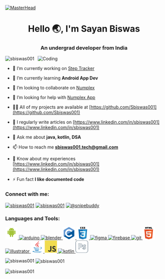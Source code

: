 [![MasterHead](https://mir-s3-cdn-cf.behance.net/project_modules/fs/54b6c068097599.5b50bca476b9b.gif)]()

<h1 align="center">Hello 🌏, I'm Sayan Biswas</h1>
<h3 align="center">An undergrad developer from India</h3>
<img align="right" alt="Coding" width="400" src="https://external-content.duckduckgo.com/iu/?u=https%3A%2F%2Fmedia.giphy.com%2Fmedia%2Fko7twHhomhk8E%2Fgiphy.gif&f=1&nofb=1&ipt=4e6061172a077ee127a7fe423e48cb0f16f8733bbb05ea42c58a80993893a5f7&ipo=images">

<p align="left"> <img src="https://komarev.com/ghpvc/?username=sbiswas001&label=Profile%20views&color=0e75b6&style=flat" alt="sbiswas001" /> </p>

- 🔭 I’m currently working on [Step Tracker](https://github.com/Sbiswas001/StepTracker)

- 🌱 I’m currently learning **Android App Dev**

- 👯 I’m looking to collaborate on [Numplex](https://github.com/Sbiswas001/Numplex495)

- 🤝 I’m looking for help with [Numplex App](https://github.com/Sbiswas001/NumplexApp)

- 👨‍💻 All of my projects are available at [https://github.com/Sbiswas001](https://github.com/Sbiswas001)

- 📝 I regularly write articles on [https://www.linkedin.com/in/sbiswas001](https://www.linkedin.com/in/sbiswas001)

- 💬 Ask me about **java, kotlin, DSA**

- 📫 How to reach me **sbiswas001.tech@gmail.com**

- 📄 Know about my experiences [https://www.linkedin.com/in/sbiswas001](https://www.linkedin.com/in/sbiswas001)

- ⚡ Fun fact **I like documented code**

<h3 align="left">Connect with me:</h3>
<p align="left">
<a href="https://linkedin.com/in/sbiswas001" target="blank"><img align="center" src="https://raw.githubusercontent.com/rahuldkjain/github-profile-readme-generator/master/src/images/icons/Social/linked-in-alt.svg" alt="sbiswas001" height="30" width="40" /></a>
<a href="https://instagram.com/sbiswas001" target="blank"><img align="center" src="https://raw.githubusercontent.com/rahuldkjain/github-profile-readme-generator/master/src/images/icons/Social/instagram.svg" alt="sbiswas001" height="30" width="40" /></a>
<a href="https://www.youtube.com/channel/UC5sgQOYGZXxm9mAo8PwyC3g" target="blank"><img align="center" src="https://raw.githubusercontent.com/rahuldkjain/github-profile-readme-generator/master/src/images/icons/Social/youtube.svg" alt="@snipebuddy" height="30" width="40" /></a>
</p>

<h3 align="left">Languages and Tools:</h3>
<p align="left"> <a href="https://developer.android.com" target="_blank" rel="noreferrer"> <img src="https://raw.githubusercontent.com/devicons/devicon/master/icons/android/android-original-wordmark.svg" alt="android" width="40" height="40"/> </a> <a href="https://www.arduino.cc/" target="_blank" rel="noreferrer"> <img src="https://cdn.worldvectorlogo.com/logos/arduino-1.svg" alt="arduino" width="40" height="40"/> </a> <a href="https://www.blender.org/" target="_blank" rel="noreferrer"> <img src="https://download.blender.org/branding/community/blender_community_badge_white.svg" alt="blender" width="40" height="40"/> </a> <a href="https://www.cprogramming.com/" target="_blank" rel="noreferrer"> <img src="https://raw.githubusercontent.com/devicons/devicon/master/icons/c/c-original.svg" alt="c" width="40" height="40"/> </a> <a href="https://www.w3schools.com/css/" target="_blank" rel="noreferrer"> <img src="https://raw.githubusercontent.com/devicons/devicon/master/icons/css3/css3-original-wordmark.svg" alt="css3" width="40" height="40"/> </a> <a href="https://www.figma.com/" target="_blank" rel="noreferrer"> <img src="https://www.vectorlogo.zone/logos/figma/figma-icon.svg" alt="figma" width="40" height="40"/> </a> <a href="https://firebase.google.com/" target="_blank" rel="noreferrer"> <img src="https://www.vectorlogo.zone/logos/firebase/firebase-icon.svg" alt="firebase" width="40" height="40"/> </a> <a href="https://git-scm.com/" target="_blank" rel="noreferrer"> <img src="https://www.vectorlogo.zone/logos/git-scm/git-scm-icon.svg" alt="git" width="40" height="40"/> </a> <a href="https://www.w3.org/html/" target="_blank" rel="noreferrer"> <img src="https://raw.githubusercontent.com/devicons/devicon/master/icons/html5/html5-original-wordmark.svg" alt="html5" width="40" height="40"/> </a> <a href="https://www.adobe.com/in/products/illustrator.html" target="_blank" rel="noreferrer"> <img src="https://www.vectorlogo.zone/logos/adobe_illustrator/adobe_illustrator-icon.svg" alt="illustrator" width="40" height="40"/> </a> <a href="https://www.java.com" target="_blank" rel="noreferrer"> <img src="https://raw.githubusercontent.com/devicons/devicon/master/icons/java/java-original.svg" alt="java" width="40" height="40"/> </a> <a href="https://developer.mozilla.org/en-US/docs/Web/JavaScript" target="_blank" rel="noreferrer"> <img src="https://raw.githubusercontent.com/devicons/devicon/master/icons/javascript/javascript-original.svg" alt="javascript" width="40" height="40"/> </a> <a href="https://kotlinlang.org" target="_blank" rel="noreferrer"> <img src="https://www.vectorlogo.zone/logos/kotlinlang/kotlinlang-icon.svg" alt="kotlin" width="40" height="40"/> </a> <a href="https://www.photoshop.com/en" target="_blank" rel="noreferrer"> <img src="https://raw.githubusercontent.com/devicons/devicon/master/icons/photoshop/photoshop-line.svg" alt="photoshop" width="40" height="40"/> </a> </p>

<p><img align="left" src="https://github-readme-stats.vercel.app/api/top-langs?username=sbiswas001&show_icons=true&locale=en&layout=compact" alt="sbiswas001" /></p>

<p>&nbsp;<img align="center" src="https://github-readme-stats.vercel.app/api?username=sbiswas001&show_icons=true&locale=en" alt="sbiswas001" /></p>

<p><img align="center" src="https://github-readme-streak-stats.herokuapp.com/?user=sbiswas001&" alt="sbiswas001" /></p>
